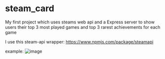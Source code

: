 # steam_card

My first project which uses steams web api and a Express server to show users their top 3 most played games and top 3 rarest achievements for each game

I use this steam-api wrapper: https://www.npmjs.com/package/steamapi

example:
![image](https://github.com/muchlogic/steam_card/assets/84250409/140d1e3a-4ea9-471f-934b-705f624d3f83)
